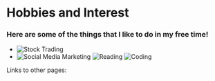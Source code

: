 # Hobbies and Interest
### Here are some of the things that I like to do in my free time!


- ![Stock Trading](https://cdnp3.stackassets.com/786d2032bbfc492f92ab11501ca6240b0762c8f6/store/0d5f519ba051a4718d759173825b322b2989abda31e6e802bf813016f3d5/sale_18715_primary_image.jpg)
- ![Social Media Marketing](https://wordstream-files-prod.s3.amazonaws.com/s3fs-public/styles/simple_image/public/images/social-media-and-marketing.jpg?0AYLNToa6NqX5aPwWe..2p26dkvChsbI&itok=S-spZXGp)
![Reading](https://www.google.com/url?sa=i&url=https%3A%2F%2Fwww.amazon.com%2FThink-Grow-Rich-Landmark-Bestseller%2Fdp%2F1585424331&psig=AOvVaw1-p2cxaWHkLs6PAaEIgeh_&ust=1607548578611000&source=images&cd=vfe&ved=0CAIQjRxqFwoTCIDP26Gnv-0CFQAAAAAdAAAAABAI)
![Coding](https://i2.wp.com/www.geoawesomeness.com/wp-content/uploads/2017/09/Coding-Geospatial.jpg?resize=1152%2C768&ssl=1)


Links to other pages:
